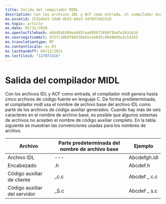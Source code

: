 ```yaml
---
title: Salida del compilador MIDL
description: Con los archivos IDL y ACF como entrada, el compilador midl genera hasta cinco archivos de código fuente en lenguaje C.
ms.assetid: 151bd643-1da0-4b33-b8a3-3d7037e63319
ms.topic: article
ms.date: 05/31/2018
ms.openlocfilehash: ebb45bb369ea9d5faa695bf2658f3bafe2b3cb3d
ms.sourcegitcommit: d75fc10b9f0825bbe5ce5045c90d4045e3c53243
ms.translationtype: MT
ms.contentlocale: es-ES
ms.lasthandoff: 09/13/2021
ms.locfileid: "127071416"
---
```

# <a name="midl-compiler-output"></a>Salida del compilador MIDL

Con los archivos IDL y ACF como entrada, el compilador midl genera hasta cinco archivos de código fuente en lenguaje C. De forma predeterminada, el compilador midl usa el nombre de archivo base del archivo IDL como parte de los archivos de código auxiliar generados. Cuando hay más de seis caracteres en el nombre de archivo base, es posible que algunos sistemas de archivos no acepten el nombre de código auxiliar completo. En la tabla siguiente se muestran las convenciones usadas para los nombres de archivo.



| Archivo        | Parte predeterminada del nombre de archivo base | Ejemplo      |
|-------------|-----------------------------------|--------------|
| Archivo IDL    | ---                               | Abcdefgh.idl |
| Encabezado      | .h                                | Abcdef.h     |
| Código auxiliar de cliente | \_c.c                             | Abcdef \_ c.c  |
| Código auxiliar del servidor | \_S.c                             | Abcdef \_ s.c  |



 

 

 




